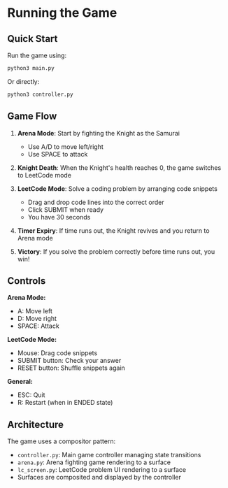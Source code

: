 # Running the Game

## Quick Start

Run the game using:
```bash
python3 main.py
```

Or directly:
```bash
python3 controller.py
```

## Game Flow

1. **Arena Mode**: Start by fighting the Knight as the Samurai
   - Use A/D to move left/right
   - Use SPACE to attack
   
2. **Knight Death**: When the Knight's health reaches 0, the game switches to LeetCode mode

3. **LeetCode Mode**: Solve a coding problem by arranging code snippets
   - Drag and drop code lines into the correct order
   - Click SUBMIT when ready
   - You have 30 seconds
   
4. **Timer Expiry**: If time runs out, the Knight revives and you return to Arena mode

5. **Victory**: If you solve the problem correctly before time runs out, you win!

## Controls

**Arena Mode:**
- A: Move left
- D: Move right  
- SPACE: Attack

**LeetCode Mode:**
- Mouse: Drag code snippets
- SUBMIT button: Check your answer
- RESET button: Shuffle snippets again

**General:**
- ESC: Quit
- R: Restart (when in ENDED state)

## Architecture

The game uses a compositor pattern:
- `controller.py`: Main game controller managing state transitions
- `arena.py`: Arena fighting game rendering to a surface
- `lc_screen.py`: LeetCode problem UI rendering to a surface
- Surfaces are composited and displayed by the controller
